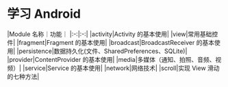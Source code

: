 # 学习 Android

|Module 名称｜功能｜
|:-:|:-:|
|activity|Activity 的基本使用|
|view|常用基础控件|
|fragment|Fragment 的基本使用|
|broadcast|BroadcastReceiver 的基本使用|
|persistence|数据持久化(文件、SharedPreferences、SQLite)|
|provider|ContentProvider 的基本使用|
|media|多媒体（通知、拍照、音频、视频）|
|service|Service 的基本使用|
|network|网络技术|
|scroll|实现 View 滑动的七种方法|
